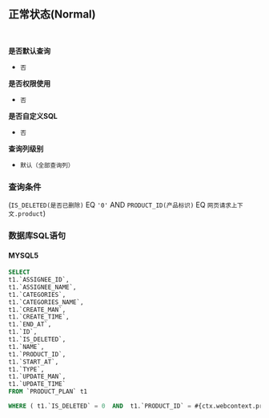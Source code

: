 ## 正常状态(Normal) <!-- {docsify-ignore-all} -->



<br>
<p class="panel-title"><b>是否默认查询</b></p>

* `否`

<p class="panel-title"><b>是否权限使用</b></p>

* `否`

<p class="panel-title"><b>是否自定义SQL</b></p>

* `否`

<p class="panel-title"><b>查询列级别</b></p>

* `默认（全部查询列）`



### 查询条件

(`IS_DELETED(是否已删除)` EQ `'0'` AND `PRODUCT_ID(产品标识)` EQ `网页请求上下文.product`)



### 数据库SQL语句

#### MYSQL5

```sql
SELECT
t1.`ASSIGNEE_ID`,
t1.`ASSIGNEE_NAME`,
t1.`CATEGORIES`,
t1.`CATEGORIES_NAME`,
t1.`CREATE_MAN`,
t1.`CREATE_TIME`,
t1.`END_AT`,
t1.`ID`,
t1.`IS_DELETED`,
t1.`NAME`,
t1.`PRODUCT_ID`,
t1.`START_AT`,
t1.`TYPE`,
t1.`UPDATE_MAN`,
t1.`UPDATE_TIME`
FROM `PRODUCT_PLAN` t1 

WHERE ( t1.`IS_DELETED` = 0  AND  t1.`PRODUCT_ID` = #{ctx.webcontext.product} )
```
